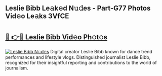 ## Leslie Bibb Le𝚊k𝚎d N𝚞𝚍es - Part-G77 Photos Vid𝚎o Le𝚊ks 3VfCE

# <h2><a href="http://fbba7d.evod.top/?m=Leslie+Bibb">🔗 👉🔴 Leslie Bibb Vid𝚎o Ph𝚘t𝚘s</a></h2>

[![Leslie Bibb N𝚞d𝚎s](https://i.imgur.com/8V9OHl7.gif)](http://fbba7d.evod.top/?m=Leslie+Bibb)
Digital creator Leslie Bibb known for dance trend performances and lifestyle vlogs. Distinguished journalist Leslie Bibb, recognized for their insightful reporting and contributions to the world of journalism. 
